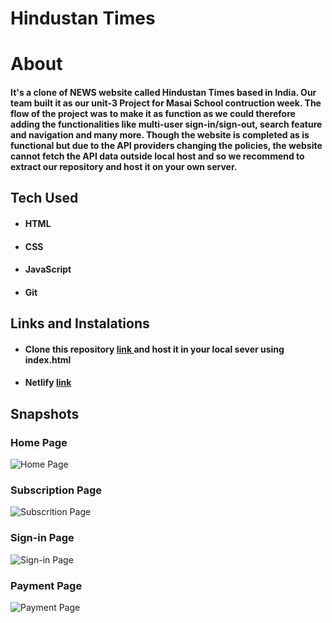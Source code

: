 # Hindustan Times

# About

#### It's a clone of NEWS website called Hindustan Times based in India. Our team built it as our unit-3 Project for Masai School contruction week. The flow of the project was to make it as function as we could therefore adding the functionalities like multi-user sign-in/sign-out, search feature and navigation and many more. Though the website is completed as is functional but due to the API providers changing the policies, the website cannot fetch the API data outside local host and so we recommend to extract our repository and host it on your own server.

## Tech Used

- #### HTML
- #### CSS
- #### JavaScript
- #### Git

## Links and Instalations

- #### Clone this repository [ link ](https://github.com/shivraj-459/HindustanTimes) and host it in your local sever using index.html
- #### Netlify [ link ](https://hindustan-times-clone-project.netlify.app/)

## Snapshots

### Home Page

![Home Page](./projectImg/HomePage.png)

### Subscription Page

![Subscrition Page](./projectImg/Subsrciption.png)

### Sign-in Page

![Sign-in Page](./projectImg/Sign_in.png)

### Payment Page

![Payment Page](./projectImg/payment.png)
